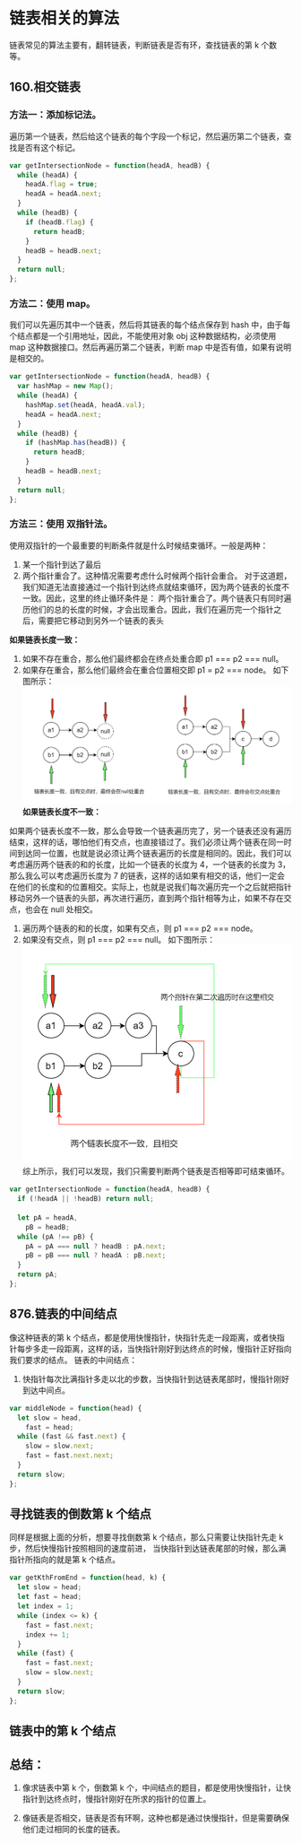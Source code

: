 # 链表相关的算法

链表常见的算法主要有，翻转链表，判断链表是否有环，查找链表的第 k 个数等。

## 160.相交链表

### 方法一：添加标记法。

遍历第一个链表，然后给这个链表的每个字段一个标记，然后遍历第二个链表，查找是否有这个标记。

```js
var getIntersectionNode = function(headA, headB) {
  while (headA) {
    headA.flag = true;
    headA = headA.next;
  }
  while (headB) {
    if (headB.flag) {
      return headB;
    }
    headB = headB.next;
  }
  return null;
};
```

### 方法二：使用 map。

我们可以先遍历其中一个链表，然后将其链表的每个结点保存到 hash 中，由于每个结点都是一个引用地址，因此，不能使用对象 obj 这种数据结构，必须使用 map 这种数据接口。然后再遍历第二个链表，判断 map 中是否有值，如果有说明是相交的。

```js
var getIntersectionNode = function(headA, headB) {
  var hashMap = new Map();
  while (headA) {
    hashMap.set(headA, headA.val);
    headA = headA.next;
  }
  while (headB) {
    if (hashMap.has(headB)) {
      return headB;
    }
    headB = headB.next;
  }
  return null;
};
```

### 方法三：使用 双指针法。

使用双指针的一个最重要的判断条件就是什么时候结束循环。一般是两种：

1. 某一个指针到达了最后
2. 两个指针重合了。这种情况需要考虑什么时候两个指针会重合。
   对于这道题，我们知道无法直接通过一个指针到达终点就结束循环，因为两个链表的长度不一致。因此，这里的终止循环条件是：
   两个指针重合了。两个链表只有同时遍历他们的总的长度的时候，才会出现重合。因此，我们在遍历完一个指针之后，需要把它移动到另外一个链表的表头

**如果链表长度一致：**

1. 如果不存在重合，那么他们最终都会在终点处重合即 p1 === p2 === null。
2. 如果存在重合，那么他们最终会在重合位置相交即 p1 = p2 === node。
   如下图所示：
   ![链表是否相交1](./imgs/链表是否相交1.png)
   **如果链表长度不一致：**

如果两个链表长度不一致，那么会导致一个链表遍历完了，另一个链表还没有遍历结束，这样的话，哪怕他们有交点，也直接错过了。我们必须让两个链表在同一时间到达同一位置，也就是说必须让两个链表遍历的长度是相同的。因此，我们可以考虑遍历两个链表的和的长度，比如一个链表的长度为 4，一个链表的长度为 3，那么我么可以考虑遍历长度为 7 的链表，这样的话如果有相交的话，他们一定会在他们的长度和的位置相交。实际上，也就是说我们每次遍历完一个之后就把指针移动另外一个链表的头部，再次进行遍历，直到两个指针相等为止，如果不存在交点，也会在 null 处相交。

1. 遍历两个链表的和的长度，如果有交点，则 p1 === p2 === node。
2. 如果没有交点，则 p1 === p2 === null。
   如下图所示：
   ![链表是否相交1](./imgs/链表是否相交2.png)
   综上所示，我们可以发现，我们只需要判断两个链表是否相等即可结束循环。

```js
var getIntersectionNode = function(headA, headB) {
  if (!headA || !headB) return null;

  let pA = headA,
    pB = headB;
  while (pA !== pB) {
    pA = pA === null ? headB : pA.next;
    pB = pB === null ? headA : pB.next;
  }
  return pA;
};
```

## 876.链表的中间结点

像这种链表的第 k 个结点，都是使用快慢指针，快指针先走一段距离，或者快指针每步多走一段距离，这样的话，当快指针刚好到达终点的时候，慢指针正好指向我们要求的结点。
链表的中间结点：

1. 快指针每次比满指针多走以北的步数，当快指针到达链表尾部时，慢指针刚好到达中间点。

```js
var middleNode = function(head) {
  let slow = head,
    fast = head;
  while (fast && fast.next) {
    slow = slow.next;
    fast = fast.next.next;
  }
  return slow;
};
```

## 寻找链表的倒数第 k 个结点

同样是根据上面的分析，想要寻找倒数第 k 个结点，那么只需要让快指针先走 k 步，然后快慢指针按照相同的速度前进，
当快指针到达链表尾部的时候，那么满指针所指向的就是第 k 个结点。

```js
var getKthFromEnd = function(head, k) {
  let slow = head;
  let fast = head;
  let index = 1;
  while (index <= k) {
    fast = fast.next;
    index += 1;
  }
  while (fast) {
    fast = fast.next;
    slow = slow.next;
  }
  return slow;
};
```

## 链表中的第 k 个结点

## 总结：

1. 像求链表中第 k 个，倒数第 k 个，中间结点的题目，都是使用快慢指针，让快指针到达终点时，慢指针刚好在所求的指针的位置上。

2. 像链表是否相交，链表是否有环啊，这种也都是通过快慢指针，但是需要确保他们走过相同的长度的链表。
